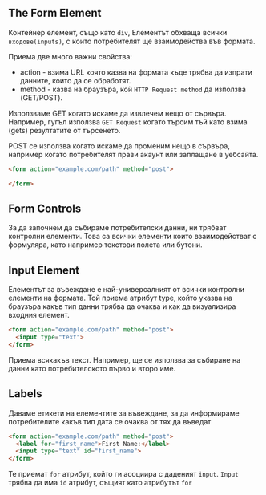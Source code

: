 
## The Form Element

Контейнер елемент, също като `div`, Елементът  обхваща всички `входове(inputs)`, с които потребителят ще взаимодейства във формата.

Приема две много важни свойства: 
- action - взима URL която казва на формата къде трябва да изпрати данните, които да се обработят. 
- method - казва на браузъра, кой `HTTP Request method` да използва (GET/POST).

Използваме GET когато искаме да извлечем нещо от сървъра. Например, гугъл използва `GET Request` когато търсим тъй като взима (gets) резултатите от търсенето.

POST се използва когато искаме да променим нещо в сървъра, например когато потребителят прави акаунт или заплащане в уебсайта.

```html
<form action="example.com/path" method="post">

</form>
```

## Form Controls

За да започнем да събираме потребителски данни, ни трябват контролни елементи. Това са всички елементи които взаимодействат с формуляра, като например текстови полета или бутони.

## Input Element

Елементът за въвеждане е най-универсалният от всички контролни елементи на формата. Той приема атрибут type, който указва на браузъра какъв тип данни трябва да очаква и как да визуализира входния елемент.

```html
<form action="example.com/path" method="post">
  <input type="text">
</form>
```

Приема всякакъв текст. Например, ще се използва за събиране на данни като потребителското първо и второ име.

## Labels

Даваме етикети на елементите за въвеждане, за да информираме потребителите какъв тип дата се очаква от тях да въведат 

```html
<form action="example.com/path" method="post">
  <label for="first_name">First Name:</label>
  <input type="text" id="first_name">
</form>
```

Те приемат `for` атрибут, който ги асоциира с даденият `input`.  `Input` трябва да има `id` атрибут, същият като атрибутът `for` 